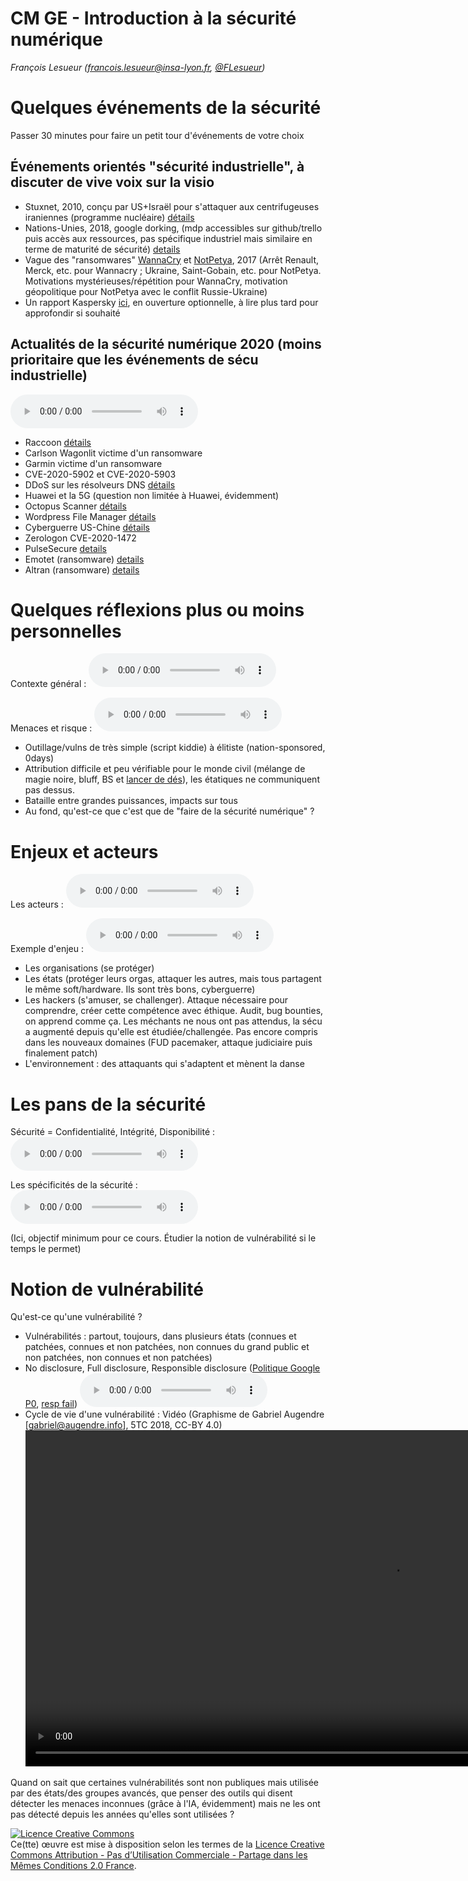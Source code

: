 # CM GE - Introduction à la sécurité numérique

_François Lesueur ([francois.lesueur@insa-lyon.fr](mailto:francois.lesueur@insa-lyon.fr), [@FLesueur](https://twitter.com/FLesueur))_



Quelques événements de la sécurité
==============

Passer 30 minutes pour faire un petit tour d'événements de votre choix

Événements orientés "sécurité industrielle", à discuter de vive voix sur la visio
-------------------------------

* Stuxnet, 2010, conçu par US+Israël pour s'attaquer aux centrifugeuses iraniennes (programme nucléaire) [détails](https://fr.wikipedia.org/wiki/Stuxnet)
* Nations-Unies, 2018, google dorking, (mdp accessibles sur github/trello puis accès aux ressources, pas spécifique industriel mais similaire en terme de maturité de sécurité) [details](https://theintercept.com/2018/09/24/united-nations-trello-jira-google-docs-passwords/)
* Vague des "ransomwares" [WannaCry](https://fr.wikipedia.org/wiki/WannaCry) et [NotPetya](https://fr.wikipedia.org/wiki/Cyberattaque_NotPetya), 2017 (Arrêt Renault, Merck, etc. pour Wannacry ; Ukraine, Saint-Gobain, etc. pour NotPetya. Motivations mystérieuses/répétition pour WannaCry, motivation géopolitique pour NotPetya avec le conflit Russie-Ukraine)
* Un rapport Kaspersky [ici](https://ics.kaspersky.com/media/Kaspersky_ARC_ICS-2020-Trend-Report.pdf), en ouverture optionnelle, à lire plus tard pour approfondir si souhaité


Actualités de la sécurité numérique 2020 (moins prioritaire que les événements de sécu industrielle)
----

<audio controls src="media/attaques2020.mp3">[attaques2020.mp3](media/attaques2020.mp3)</audio>

* Raccoon [détails](https://raccoon-attack.com/)
* Carlson Wagonlit victime d'un ransomware
* Garmin victime d'un ransomware
* CVE-2020-5902 et CVE-2020-5903
* DDoS sur les résolveurs DNS [détails](https://www.afnic.fr/fr/ressources/blog/a-propos-de-l-attaque-sur-les-resolveurs-dns-de-fai-francais-1.html)
* Huawei et la 5G (question non limitée à Huawei, évidemment)
* Octopus Scanner [détails](https://securitylab.github.com/research/octopus-scanner-malware-open-source-supply-chain)
* Wordpress File Manager [détails](https://www.zdnet.com/article/millions-of-wordpress-sites-are-being-probed-attacked-with-recent-plugin-bug/)
* Cyberguerre US-Chine [détails](https://us-cert.cisa.gov/ncas/alerts/aa20-258a)
* Zerologon CVE-2020-1472
* PulseSecure [details](https://www.securityweek.com/pulse-secure-vpn-vulnerability-exploited-deliver-ransomware)
* Emotet (ransomware) [details](https://www.cert.ssi.gouv.fr/alerte/CERTFR-2020-ALE-019/)
* Altran (ransomware) [details](https://www.lemondeinformatique.fr/actualites/lire-cyberextorsion-contre-altran-un-cout-estime-a-20-meteuro-74492.html)





Quelques réflexions plus ou moins personnelles
===============

Contexte général : <audio controls src="media/introsecu2.mp3">[introsecu2.mp3](media/introsecu2.mp3)</audio>

Menaces et risque : <audio controls src="media/risques.mp3">[risques.mp3](media/risques.mp3)</audio>


* Outillage/vulns de très simple (script kiddie) à élitiste (nation-sponsored, 0days)
* Attribution difficile et peu vérifiable pour le monde civil (mélange de magie noire, bluff, BS et [lancer de dés](https://i.etsystatic.com/11450141/r/il/0ab70a/1132361728/il_570xN.1132361728_4jgx.jpg)), les étatiques ne communiquent pas dessus.
* Bataille entre grandes puissances, impacts sur tous
* Au fond, qu'est-ce que c'est que de "faire de la sécurité numérique" ?


Enjeux et acteurs
===============

Les acteurs : <audio controls src="media/acteurs.mp3">[acteurs.mp3](media/acteurs.mp3)</audio>

Exemple d'enjeu : <audio controls src="media/enjeux.mp3">[enjeux.mp3](media/enjeux.mp3)</audio>


* Les organisations (se protéger)
* Les états (protéger leurs orgas, attaquer les autres, mais tous partagent le même soft/hardware. Ils sont très bons, cyberguerre)
* Les hackers (s'amuser, se challenger). Attaque nécessaire pour comprendre, créer cette compétence avec éthique. Audit, bug bounties, on apprend comme ça. Les méchants ne nous ont pas attendus, la sécu a augmenté depuis qu'elle est étudiée/challengée. Pas encore compris dans les nouveaux domaines (FUD pacemaker, attaque judiciaire puis finalement patch)
* L'environnement : des attaquants qui s'adaptent et mènent la danse



Les pans de la sécurité
==================

Sécurité = Confidentialité, Intégrité, Disponibilité : <audio controls src="media/cia.mp3">[cia.mp3](media/cia.mp3)</audio>

Les spécificités de la sécurité : <audio controls src="media/specsecu.mp3">[specsecu.mp3](media/specsecu.mp3)</audio>

<!--
Sécu défensive et sécu offensive (dans le respect de la loi, bien évidemment) : <audio controls src="media/defoff.mp3">[defoff.mp3](media/defoff.mp3)</audio>
-->

(Ici, objectif minimum pour ce cours. Étudier la notion de vulnérabilité si le temps le permet)

Notion de vulnérabilité
================

Qu'est-ce qu'une vulnérabilité ?

* Vulnérabilités : partout, toujours, dans plusieurs états (connues et patchées, connues et non patchées, non connues du grand public et non patchées, non connues et non patchées)
* No disclosure, Full disclosure, Responsible disclosure ([Politique Google P0](https://googleprojectzero.blogspot.com/2020/01/policy-and-disclosure-2020-edition.html), [resp fail](https://gadgets.ndtv.com/laptops/news/google-project-zero-microsoft-windows-10-zero-day-exploit-vulnerability-symcrypt-2053185)) <audio controls src="media/disclosure.mp3">[disclosure.mp3](media/disclosure.mp3)</audio>
* Cycle de vie d'une vulnérabilité : Vidéo (Graphisme de Gabriel Augendre [gabriel@augendre.info], 5TC 2018, CC-BY 4.0) <video controls src="media/cycledevie.mp4" width="1170" height="538">[cycledevie.mp4](media/cycledevie.mp4)</video>

<!-- ![Cycle de vie (Graphisme de Gabriel Augendre [gabriel@augendre.info] CC-BY 4.0](cycle-de-vie.png)
_(Graphisme de Gabriel Augendre [gabriel@augendre.info], 5TC 2018, CC-BY 4.0)_ -->

Quand on sait que certaines vulnérabilités sont non publiques mais utilisée par des états/des groupes avancés, que penser des outils qui disent détecter les menaces inconnues (grâce à l'IA, évidemment) mais ne les ont pas détecté depuis les années qu'elles sont utilisées ?




<a rel="license" href="https://creativecommons.org/licenses/by-nc-sa/2.0/fr/"><img alt="Licence Creative Commons" style="border-width:0" src="https://i.creativecommons.org/l/by-nc-sa/2.0/fr/88x31.png" /></a><br />Ce(tte) œuvre est mise à disposition selon les termes de la <a rel="license" href="https://creativecommons.org/licenses/by-nc-sa/2.0/fr/">Licence Creative Commons Attribution - Pas d’Utilisation Commerciale - Partage dans les Mêmes Conditions 2.0 France</a>.
